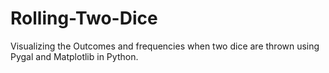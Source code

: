 # Rolling-Two-Dice
Visualizing the Outcomes and frequencies when two dice are thrown using Pygal and Matplotlib in Python.
